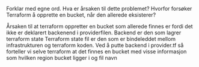 Forklar med egne ord. Hva er årsaken til dette problemet? 
Hvorfor forsøker Terraform å opprette en bucket, når den allerede eksisterer?

Årsaken til at terraform oppretter en bucket som allerede finnes er fordi 
det ikke er deklarert backenend i providerfilen. Backend er den som lagrer terraform state
Terraform state fil er den som er bindeleddet mellom infrastrukturen og terraform koden. 
Ved å putte backend i provider.tf så forteller vi selve terraform at det finnes en bucket  med visse informasjon som 
hvilken region bucket ligger i og fil navn